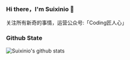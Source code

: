 
### Hi there，I'm Suixinio 👋

关注所有新奇的事情，运营公众号:「Coding匠人心」


### Github State

![Suixinio's github stats](https://github-readme-stats.vercel.app/api?username=suixinio&show_icons=true&theme=default)



<!--
**suixinio/suixinio** is a ✨ _special_ ✨ repository because its `README.md` (this file) appears on your GitHub profile.

Here are some ideas to get you started:

- 🔭 I’m currently working on ...
- 🌱 I’m currently learning ...
- 👯 I’m looking to collaborate on ...
- 🤔 I’m looking for help with ...
- 💬 Ask me about ...
- 📫 How to reach me: ...
- 😄 Pronouns: ...
- ⚡ Fun fact: ...
-->

